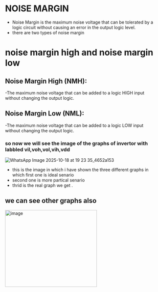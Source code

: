 
# NOISE MARGIN

- Noise Margin is the maximum noise voltage that can be tolerated by a logic circuit without causing an error in the output logic level.
-  there are two types of noise margin

# noise margin high and noise margin low 
 ## Noise Margin High (NMH):
-The maximum noise voltage that can be added to a logic HIGH input without changing the output logic.

## Noise Margin Low (NML):
-The maximum noise voltage that can be added to a logic LOW input without changing the output logic.


### so now we will see the image of the graphs of invertor with labbled vil,voh,vol,vih,vdd

![WhatsApp Image 2025-10-18 at 19 23 35_4652a153](https://github.com/user-attachments/assets/a30a2c7f-12a7-4cd4-bff7-8dc418a61246)

- this is the image in which i have shown the three different graphs in which first one is ideal
  senario
- second one is more partical senario
- thrid is the real graph we get .

## we can see  other graphs also 

<img width="300" height="250" alt="image" src="https://github.com/user-attachments/assets/bed9de77-479b-4395-8a12-40c49788905f" />








  










